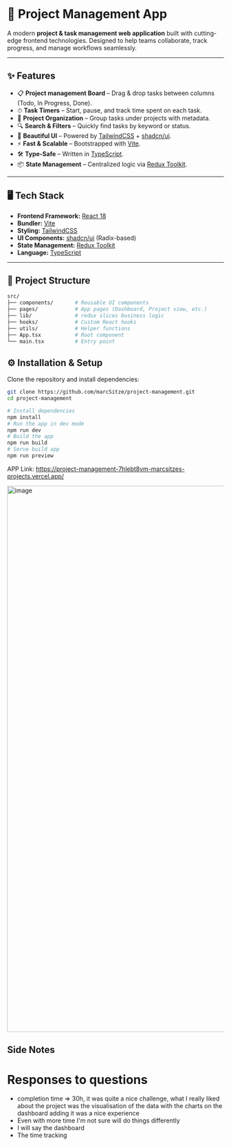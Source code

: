 # 🚀 Project Management App

A modern **project & task management web application** built with cutting-edge frontend technologies.
Designed to help teams collaborate, track progress, and manage workflows seamlessly.

---

## ✨ Features

- 📋 **Project management Board** – Drag & drop tasks between columns (Todo, In Progress, Done).
- ⏱ **Task Timers** – Start, pause, and track time spent on each task.
- 📁 **Project Organization** – Group tasks under projects with metadata.
- 🔍 **Search & Filters** – Quickly find tasks by keyword or status.
- 🎨 **Beautiful UI** – Powered by [TailwindCSS](https://tailwindcss.com/) + [shadcn/ui](https://ui.shadcn.com/).
- ⚡ **Fast & Scalable** – Bootstrapped with [Vite](https://vitejs.dev/).
- 🛠 **Type-Safe** – Written in [TypeScript](https://www.typescriptlang.org/).
- 📦 **State Management** – Centralized logic via [Redux Toolkit](https://redux-toolkit.js.org/).

---

## 🖥️ Tech Stack

- **Frontend Framework:** [React 18](https://react.dev/)
- **Bundler:** [Vite](https://vitejs.dev/)
- **Styling:** [TailwindCSS](https://tailwindcss.com/)
- **UI Components:** [shadcn/ui](https://ui.shadcn.com/) (Radix-based)
- **State Management:** [Redux Toolkit](https://redux-toolkit.js.org/)
- **Language:** [TypeScript](https://www.typescriptlang.org/)

---

## 📂 Project Structure

```bash
src/
├── components/       # Reusable UI components
├── pages/            # App pages (Dashboard, Project view, etc.)
├── lib/              # redux slices business logic
├── hooks/            # Custom React hooks
├── utils/            # Helper functions
├── App.tsx           # Root component
└── main.tsx          # Entry point

```

## ⚙️ Installation & Setup

Clone the repository and install dependencies:

```bash
git clone https://github.com/marcSitze/project-management.git
cd project-management

# Install dependencies
npm install
# Run the app in dev mode
npm run dev
# Build the app
npm run build
# Serve build app
npm run preview
```

APP Link: https://project-management-7hlebt8vm-marcsitzes-projects.vercel.app/

<img width="1764" height="1267" alt="image" src="https://github.com/user-attachments/assets/f2d372ea-febe-4fce-a85f-466c73bf9daa" />

## Side Notes
# Responses to questions

- completion time => 30h, it was quite a nice challenge, what I really liked about the project was the visualisation of the data with the charts on the dashboard adding it was a nice experience
- Even with more time I'm not sure will do things differently
- I will say the dashboard
- The time tracking